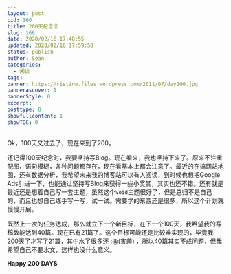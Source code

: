 ```yaml
---
layout: post
cid: 166
title: 200天纪念😜 
slug: 166
date: 2020/02/16 17:48:55
updated: 2020/02/16 17:59:58
status: publish
author: Sean
categories: 
  - 闲谈
tags: 
banner: https://ristinw.files.wordpress.com/2011/07/day200.jpg
bannerascover: 1
bannerStyle: 0
excerpt: 
posttype: 0
showfullcontent: 1
showTOC: 0
---
```



Ok，100天又过去了，现在来到了200。

还记得100天纪念时，我要坚持写Blog。现在看来，我也坚持下来了。原来不注重配图、语句模糊，各种问题都存在，现在看基本上都会注意了。最近的在搞网站地图，还有数据分析，我希望未来我的博客站可以有人阅读，到时候也想把Google Ads引进一下，也能通过坚持写Blog来获得一些小奖赏，其实也还不错。还有就是最近还是想着自己写一套主题，虽然这个`Void`主题很好了，但是总归不是自己的，而且也想自己练手写一写，试一试。需要学的东西还是很多，所以这个计划就慢慢开展。

既然上一次的任务达成，那么就立下一个新目标，在下一个100天，我希望我的写稿数能达到40篇。现在已有21篇了。这个目标可能还是比较难实现的，毕竟我200天了才写了21篇，其中水了很多还 :@(害羞) ，所以40篇其实不成问题，但我希望自己不要水文，这样也没什么意义。

**Happy 200 DAYS**